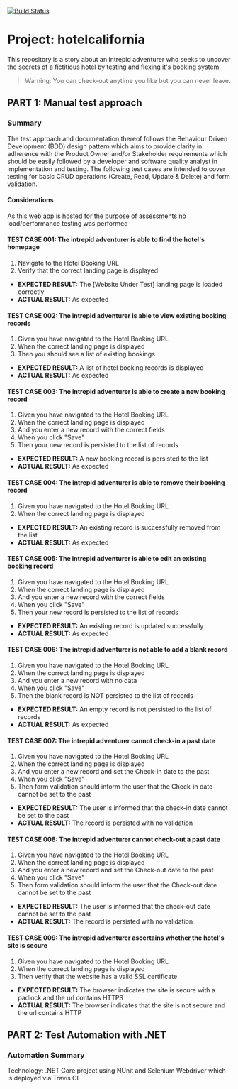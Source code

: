 [![Build Status](https://travis-ci.org/jcopperman/NUnit.Web.Tests.svg?branch=master)](https://travis-ci.org/jcopperman/NUnit.Web.Tests)

# Project: hotelcalifornia
This repository is a story about an intrepid adventurer who seeks to uncover the secrets of a fictitious hotel by testing and flexing it's booking system.

> Warning: You can check-out anytime you like but you can never leave.

## PART 1: Manual test approach

### Summary
The test approach and documentation thereof follows the Behaviour Driven Development (BDD) design pattern which aims to provide clarity in adherence with the Product Owner and/or Stakeholder requirements which should be easily followed by a developer and software quality analyst in implementation and testing. The following test cases are intended to cover testing for basic CRUD operations (Create, Read, Update & Delete) and form validation.

#### Considerations
As this web app is hosted for the purpose of assessments no load/performance testing was performed

#### TEST CASE 001: The intrepid adventurer is able to find the hotel's homepage
1. Navigate to the Hotel Booking URL
2. Verify that the correct landing page is displayed

- **EXPECTED RESULT:** The [Website Under Test] landing page is loaded correctly
- **ACTUAL RESULT:** As expected

#### TEST CASE 002: The intrepid adventurer is able to view existing booking records
1. Given you have navigated to the Hotel Booking URL
2. When the correct landing page is displayed
3. Then you should see a list of existing bookings

- **EXPECTED RESULT:** A list of hotel booking records is displayed
- **ACTUAL RESULT:** As expected

#### TEST CASE 003: The intrepid adventurer is able to create a new booking record
1. Given you have navigated to the Hotel Booking URL
2. When the correct landing page is displayed
3. And you enter a new record with the correct fields
4. When you click "Save"
5. Then your new record is persisted to the list of records

- **EXPECTED RESULT:** A new booking record is persisted to the list
- **ACTUAL RESULT:** As expected

#### TEST CASE 004: The intrepid adventurer is able to remove their booking record
1. Given you have navigated to the Hotel Booking URL
2. When the correct landing page is displayed

- **EXPECTED RESULT:** An existing record is successfully removed from the list
- **ACTUAL RESULT:** As expected

#### TEST CASE 005: The intrepid adventurer is able to edit an existing booking record
1. Given you have navigated to the Hotel Booking URL
2. When the correct landing page is displayed
3. And you enter a new record with the correct fields
4. When you click "Save"
5. Then your new record is persisted to the list of records

- **EXPECTED RESULT:** An existing record is updated successfully
- **ACTUAL RESULT:** As expected

#### TEST CASE 006: The intrepid adventurer is not able to add a blank record
1. Given you have navigated to the Hotel Booking URL
2. When the correct landing page is displayed
3. And you enter a new record with no data
4. When you click "Save"
5. Then the blank record is NOT persisted to the list of records

- **EXPECTED RESULT:** An empty record is not persisted to the list of records
- **ACTUAL RESULT:** As expected

#### TEST CASE 007: The intrepid adventurer cannot check-in a past date
1. Given you have navigated to the Hotel Booking URL
2. When the correct landing page is displayed
3. And you enter a new record and set the Check-in date to the past
4. When you click "Save"
5. Then form validation should inform the user that the Check-in date cannot be set to the past

- **EXPECTED RESULT:** The user is informed that the check-in date cannot be set to the past
- **ACTUAL RESULT:** The record is persisted with no validation

#### TEST CASE 008: The intrepid adventurer cannot check-out a past date
1. Given you have navigated to the Hotel Booking URL
2. When the correct landing page is displayed
3. And you enter a new record and set the Check-out date to the past
4. When you click "Save"
5. Then form validation should inform the user that the Check-out date cannot be set to the past

- **EXPECTED RESULT:** The user is informed that the check-out date cannot be set to the past
- **ACTUAL RESULT:** The record is persisted with no validation

#### TEST CASE 009: The intrepid adventurer ascertains whether the hotel's site is secure
1. Given you have navigated to the Hotel Booking URL
2. When the correct landing page is displayed
3. Then verify that the website has a valid SSL certificate

- **EXPECTED RESULT:** The browser indicates the site is secure with a padlock and the url contains HTTPS
- **ACTUAL RESULT:** The browser indicates that the site is not secure and the url contains HTTP


## PART 2: Test Automation with .NET

### Automation Summary
Technology: .NET Core project using NUnit and Selenium Webdriver which is deployed via Travis CI



